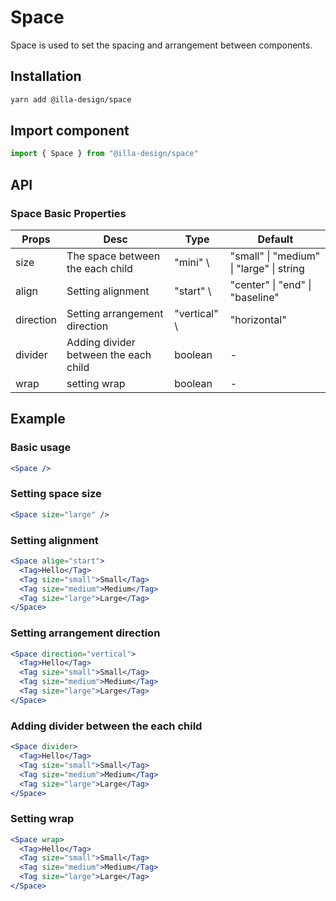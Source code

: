 # Space

Space is used to set the spacing and arrangement between components.

## Installation

```bash
yarn add @illa-design/space
```

## Import component

```jsx
import { Space } from "@illa-design/space"
```

## API

### Space Basic Properties

| Props     | Desc                                  | Type          | Default                                               |
| --------- | ------------------------------------- | ------------- | ----------------------------------------------------- |
| size      | The space between the each child      | "mini" \     | "small" \| "medium" \| "large" \| string | "small" |
| align     | Setting alignment                     | "start" \    | "center" \| "end" \| "baseline"         | "center"  |
| direction | Setting arrangement direction         | "vertical" \ | "horizontal"                         | "horizontal"   |
| divider   | Adding divider between the each child | boolean       | -                                                     |
| wrap      | setting wrap                          | boolean       | -                                                     |

## Example

### Basic usage

```jsx
<Space />
```

### Setting space size

```jsx
<Space size="large" />
```

### Setting alignment

```jsx
<Space alige="start">
  <Tag>Hello</Tag>
  <Tag size="small">Small</Tag>
  <Tag size="medium">Medium</Tag>
  <Tag size="large">Large</Tag>
</Space>
```

### Setting arrangement direction

```jsx
<Space direction="vertical">
  <Tag>Hello</Tag>
  <Tag size="small">Small</Tag>
  <Tag size="medium">Medium</Tag>
  <Tag size="large">Large</Tag>
</Space>
```

### Adding divider between the each child

```jsx
<Space divider>
  <Tag>Hello</Tag>
  <Tag size="small">Small</Tag>
  <Tag size="medium">Medium</Tag>
  <Tag size="large">Large</Tag>
</Space>
```

### Setting wrap

```jsx
<Space wrap>
  <Tag>Hello</Tag>
  <Tag size="small">Small</Tag>
  <Tag size="medium">Medium</Tag>
  <Tag size="large">Large</Tag>
</Space>
```
